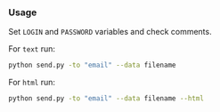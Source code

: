 ### Usage

Set `LOGIN` and `PASSWORD` variables and check comments.

For `text` run:
```sh
python send.py -to "email" --data filename
```

For `html` run:
```sh
python send.py -to "email" --data filename --html
```